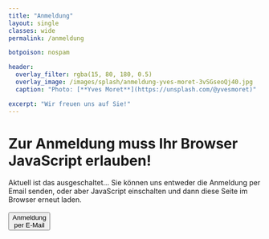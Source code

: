 ```yaml
---
title: "Anmeldung"
layout: single
classes: wide
permalink: /anmeldung

botpoison: nospam

header:
  overlay_filter: rgba(15, 80, 180, 0.5)
  overlay_image: /images/splash/anmeldung-yves-moret-3vSGseoQj40.jpg
  caption: "Photo: [**Yves Moret**](https://unsplash.com/@yvesmoret)"

excerpt: "Wir freuen uns auf Sie!"
---
```



<noscript>
     <h1>Zur Anmeldung muss Ihr Browser JavaScript erlauben!</h1>
     Aktuell ist das ausgeschaltet... Sie können uns entweder die Anmeldung
     per Email senden, 
     oder aber JavaScript einschalten und dann diese Seite im Browser erneut laden.
    <br><br>
     <a href='mailto:info@arc42.de?subject=[arc42] Anmeldung&body=Ihr Name:%0A%0AFür%20welchen%20Kurs%20melden%20Sie an:%0A-----------------------%0AKursbezeichnung:%0ADatum%20Kursbeginn:%0A%0ATeilnehmende%20Person(en):%0A-----------------------%0AVorname,%20Nachname:%0AEmail:%0A%0ARechnungsadresse:%0A%0A%0A-----------------------%0ABemerkungen:%0A'>
     <button class='button buttonAnmeldung'>Anmeldung<br>per E-Mail</button></a>
    
</noscript> 

<div id="main_body" style="display: none;">

<form action="https://submit-form.com/AIKiYyJP"
      data-botpoison-public-key="pk_8e195655-38ed-4eec-a445-a1e0d68a488d"
      id="arc42anmeldung">

<strong>Wer meldet an?</strong>
  <br>

<input type="text" id="nachname" name="Nachname" placeholder="* Nachname" size="20" required  />
<input type="text" id="vorname" name="Vorname" placeholder="Vorname" size="20"  />

<label for="email">E-Mail (für Anmeldebestätigung und Ähnliches)</label>
<input type="email" id="email" name="Email" placeholder="* E-Mail" required multiple  />

<label for="kurs">Für welchen Kurs melden Sie an?</label>
<select id="kurs" name="Kurs" required>
  

  <option value="25-09 Req4Arc">Req4Arc, 30. Sep - 2.Okt 2025 Frankfurt</option>
  <option value="25-11 IMPROVE">IMPROVE, 25.-27. November 2025 Hamburg (Carola+Gernot)</option>
  <option value="26-01 MSA">Mastering SW Architectures, 26.-29. Jan 2026 München</option>
  <option value="26-03 MSA">Mastering SW Architectures, 3.-6. März 2026 München</option>
  <option value="26-03 Req4Arc">Req4Arc, 9.-11. März 2026, München</option>
  <option value="26-03 MSA">Mastering SW Architectures, 9.-12. Juni 2026, Mannheim</option>
  <option value="26-06 IMPROVE">IMPROVE, 23.-25. Juni 2026 Hamburg (Carola+Gernot)</option>
  <option value="26-09 MSA">Mastering SW Architectures, 8.-11. Sep 2026 Frankfurt</option>
  <option value="sonstige">Sonstige</option>
</select>

<hr style="height:2px; width:100%; border-width:0; color:CadetBlue; background-color:CadetBlue">

<strong>Teilnehmende Person(en)</strong>
<br>

Falls Sie mehr als eine Person anmelden, schreiben Sie die weiteren Namen als Bemerkung.
<input type="text" id="lastnameTN" name="NachnameTN" placeholder="Nachname teilnehmende Person"   />
<input type="text" id="firstnameTN" name="VornameTN" placeholder="Vorname teilnehmende Person"  />

<label for="email">E-Mail (teilnehmende Person(en), falls abweichend zu obiger E-Mail)</label>
<input type="email" id="emailTN" name="EmailTN" placeholder="E-Mail TN" />

<label for="ra">Rechnungsadresse</label>
<textarea id="ra" name="Rechnungsadresse" placeholder="* Diese Adresse benötigen wir zur Abrechnung" required ></textarea>

<hr style="height:2px; width:100%; border-width:0; color:CadetBlue; background-color:CadetBlue">
  
<label for="comments">Bemerkungen (z.B. weitere TN, Bestell-/Auftragsnummer)</label>
<textarea id="comments" name="Bemerkungen" placeholder="Bemerkungen"></textarea>
<hr style="height:2px; width:100%; border-width:0; color:CadetBlue; background-color:CadetBlue">
  
  <button type="submit" id="submit" class="button buttonAnmeldung" >Anmeldung absenden</button>
  <input type="button" value="Zurück" class="button buttonGrey" onclick="history.back()" style="float: right;">
  
<!-- 
 The following is the custom REDIRECT configuration for Formspark 
 =================================================================
-->

<input type="hidden"
    name="_redirect"
    value="{{ '/anmeldung-erfolg' | absolute_url }}"
  />  
<input type="hidden" 
    name="_error" 
    value="{{ '/anmeldung-fail' | absolute_url }}" 
  />

  
<!-- As we generate static HTML, we do NOT want to append field values to the redirect URL -->
<input type="hidden" 
    name="_append" 
    value="false"
 />

<!--
The following is the custom EMAIL customization for Formspark
see https://documentation.formspark.io/customization/email.html#subject
-->
<input type="hidden" name="_email.subject" value="[arc42.de] ANMELDUNG" />
<input type="hidden" name="_email.from" value="arc42.de Website (via formspark.io)" />
<input type="hidden" name="_email.template.title" value="Anmeldung (via arc42.de)" />


</form>

</div>

<script type="text/javascript">
document.getElementById("main_body").style.display="block";
</script>


